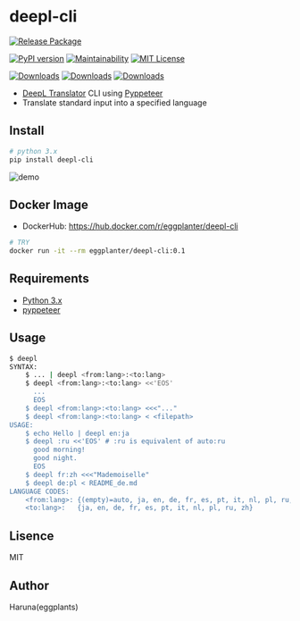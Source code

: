 # deepl-cli

[![Release Package](https://github.com/eggplants/deepl-cli/workflows/Release%20Package/badge.svg)](https://github.com/eggplants/deepl-cli/actions/runs/345738487)

[![PyPI version](https://badge.fury.io/py/deepl-cli.svg)](https://badge.fury.io/py/deepl-cli) [![Maintainability](https://api.codeclimate.com/v1/badges/a56630914df8538ca93b/maintainability)](https://codeclimate.com/github/eggplants/deepl-cli/maintainability) [![MIT License](http://img.shields.io/badge/license-MIT-blue.svg?style=flat)](LICENSE)

[![Downloads](https://pepy.tech/badge/deepl-cli)](https://pepy.tech/project/deepl-cli) [![Downloads](https://pepy.tech/badge/deepl-cli/month)](https://pepy.tech/project/deepl-cli/month) [![Downloads](https://pepy.tech/badge/deepl-cli/week)](https://pepy.tech/project/deepl-cli/week)

- [DeepL Translator](https://www.deepl.com/translator) CLI using [Pyppeteer](https://github.com/pyppeteer/pyppeteer)
- Translate standard input into a specified language

## Install

```bash
# python 3.x
pip install deepl-cli
```

![demo](https://i.imgur.com/mGbwqO7.png)

## Docker Image

- DockerHub: <https://hub.docker.com/r/eggplanter/deepl-cli>

```bash
# TRY
docker run -it --rm eggplanter/deepl-cli:0.1
```

## Requirements

- [Python 3.x](https://www.python.org/ftp/python/)
- [pyppeteer](https://github.com/pyppeteer/pyppeteer)

## Usage

```bash
$ deepl
SYNTAX:
    $ ... | deepl <from:lang>:<to:lang>
    $ deepl <from:lang>:<to:lang> <<'EOS'
      ...
      EOS
    $ deepl <from:lang>:<to:lang> <<<"..."
    $ deepl <from:lang>:<to:lang> < <filepath>
USAGE:
    $ echo Hello | deepl en:ja
    $ deepl :ru <<'EOS' # :ru is equivalent of auto:ru
      good morning!
      good night.
      EOS
    $ deepl fr:zh <<<"Mademoiselle"
    $ deepl de:pl < README_de.md
LANGUAGE CODES:
    <from:lang>: {(empty)=auto, ja, en, de, fr, es, pt, it, nl, pl, ru, zh}
    <to:lang>:   {ja, en, de, fr, es, pt, it, nl, pl, ru, zh}
```

## Lisence

MIT

## Author

Haruna(eggplants)

